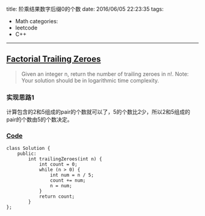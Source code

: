 title: 阶乘结果数字后缀0的个数
date: 2016/06/05 22:23:35
tags:
- Math
categories:
- leetcode
- C++

---
## [Factorial Trailing Zeroes](https://leetcode.com/problems/factorial-trailing-zeroes/)
> Given an integer n, return the number of trailing zeroes in n!.
> Note: Your solution should be in logarithmic time complexity.

### 实现思路1
计算包含的2和5组成的pair的个数就可以了，5的个数比2少，所以2和5组成的pair的个数由5的个数决定。

### [Code](https://github.com/Finalcheat/leetcode/blob/master/src/Factorial-Trailing-Zeroes.cpp)
```
class Solution {
    public:
        int trailingZeroes(int n) {
            int count = 0;
            while (n > 0) {
                int num = n / 5;
                count += num;
                n = num;
            }
            return count;
        }
};
```
